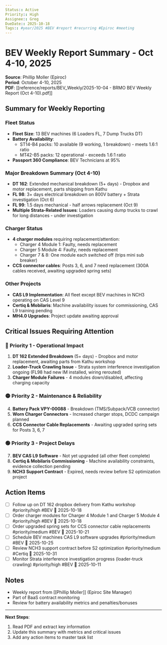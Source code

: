 ```yaml
---
Status:: Active
Priority:: High
Assignee:: Greg
DueDate:: 2025-10-18
Tags:: #year/2025 #BEV #report #recurring #Epiroc #meeting
---
```


# BEV Weekly Report Summary - Oct 4-10, 2025

**Source**: Phillip Moller (Epiroc)  
**Period**: October 4-10, 2025  
**PDF**: [[reference/reports/BEV_Weekly/2025-10-04 - BRMO BEV Weekly Report (Oct 4-10).pdf]]

## Summary for Weekly Reporting

### Fleet Status
- **Fleet Size**: 13 BEV machines (6 Loaders FL, 7 Dump Trucks DT)
- **Battery Availability**:
  - ST14-B4 packs: 10 available (9 working, 1 breakdown) - meets 1.6:1 ratio
  - MT42-B5 packs: 12 operational - exceeds 1.6:1 ratio
- **Passport 360 Compliance**: BEV Technicians at 95%

### Major Breakdown Summary (Oct 4-10)
- **DT 162**: Extended mechanical breakdown (5+ days) - Dropbox and motor replacement, parts shipping from Kathu
- **FL 98**: 3+ days electrical breakdown on 800V battery + Strata investigation (Oct 6)
- **FL 99**: 1.5 days mechanical - half arrows replacement (Oct 9)
- **Multiple Strata-Related Issues**: Loaders causing dump trucks to crawl for long distances - under investigation

### Charger Status
- **4 charger modules** requiring replacement/attention:
  - Charger 4 Module 1: Faulty, needs replacement
  - Charger 5 Module 4: Faulty, needs replacement
  - Charger 7 & 8: One module each switched off (trips mini sub breaker)
- **CCS connector cables**: Posts 3, 6, and 7 need replacement (300A cables received, awaiting upgraded spring sets)

### Other Projects
- **CAS L9 Implementation**: All fleet except BEV machines in NCH3 operating on CAS Level 9
- **Certiq & Mobilaris**: Machine availability issues for commissioning, CAS L9 training pending
- **MH4.0 Upgrades**: Project update awaiting approval

## Critical Issues Requiring Attention

### 🔴 Priority 1 - Operational Impact
1. **DT 162 Extended Breakdown** (5+ days) - Dropbox and motor replacement, awaiting parts from Kathu workshop
2. **Loader-Truck Crawling Issue** - Strata system interference investigation ongoing (FL98 had new IM installed, wiring rerouted)
3. **Charger Module Failures** - 4 modules down/disabled, affecting charging capacity

### 🟡 Priority 2 - Maintenance & Reliability
4. **Battery Pack VPY-00088** - Breakdown (TMS/Subpack/VCB connector)
5. **Worn Charger Connectors** - Increased charger stops, DCDC campaign planned
6. **CCS Connector Cable Replacements** - Awaiting upgraded spring sets for Posts 3, 6, 7

### 🟢 Priority 3 - Project Delays
7. **BEV CAS L9 Software** - Not yet upgraded (all other fleet complete)
8. **Certiq & Mobilaris Commissioning** - Machine availability constraints, evidence collection pending
9. **NCH3 Support Contract** - Expired, needs review before S2 optimization project

## Action Items

- [ ] Follow up on DT 162 dropbox delivery from Kathu workshop #priority/high #BEV 📅 2025-10-18
- [ ] Order charger modules for Charger 4 Module 1 and Charger 5 Module 4 #priority/high #BEV 📅 2025-10-18
- [ ] Order upgraded spring sets for CCS connector cable replacements #priority/medium #BEV 📅 2025-10-21
- [ ] Schedule BEV machines CAS L9 software upgrades #priority/medium #BEV 📅 2025-10-25
- [ ] Review NCH3 support contract before S2 optimization #priority/medium #Certiq 📅 2025-10-31
- [ ] Monitor Strata interference investigation progress (loader-truck crawling) #priority/high #BEV 📅 2025-10-11

## Notes

- Weekly report from [[Phillip Moller]] (Epiroc Site Manager)
- Part of BaaS contract monitoring
- Review for battery availability metrics and penalties/bonuses

---

**Next Steps**: 
1. Read PDF and extract key information
2. Update this summary with metrics and critical issues
3. Add any action items to master task list
